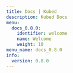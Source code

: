 ```yaml
---
title: Docs | Kubed
description: Kubed Docs
menu:
  docs_0.8.0:
    identifier: welcome
    name: Welcome
    weight: 10
menu_name: docs_0.8.0
info:
  version: 0.8.0
---
```


